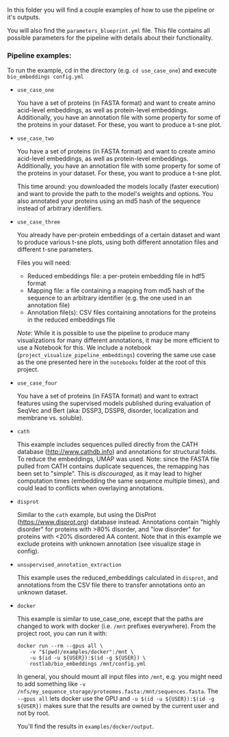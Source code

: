 In this folder you will find a couple examples of how to use the pipeline or it's outputs.

You will also find the `parameters_blueprint.yml` file. This file contains all possible parameters for the pipeline with details about their functionality.


### Pipeline examples:

To run the example, cd in the directory (e.g. `cd use_case_one`) and execute `bio_embeddings config.yml`

- `use_case_one`

  You have a set of proteins (in FASTA format) and want to create amino acid-level embeddings, as well as protein-level embeddings.
  Additionally, you have an annotation file with some property for some of the proteins in your dataset. For these, you want to produce a t-sne plot.

- `use_case_two`

  You have a set of proteins (in FASTA format) and want to create amino acid-level embeddings, as well as protein-level embeddings.
  Additionally, you have an annotation file with some property for some of the proteins in your dataset. For these, you want to produce a t-sne plot.

  This time around: you downloaded the models locally (faster execution) and want to provide the path to the model's weights and options.
  You also annotated your proteins using an md5 hash of the sequence instead of arbitrary identifiers.

- `use_case_three`

  You already have per-protein embeddings of a certain dataset and want to produce various t-sne plots, using both different annotation files and different t-sne parameters.

  Files you will need:

    - Reduced embeddings file: a per-protein embedding file in hdf5 format
    - Mapping file: a file containing a mapping from md5 hash of the sequence to an arbitrary identifier (e.g. the one used in an annotation file)
    - Annotation file(s): CSV files containing annotations for the proteins in the reduced embeddings file

  *Note*: While it is possible to use the pipeline to produce many visualizations for many different annotations, it may be more efficient to use a Notebook for this.
  We include a notebook (`project_visualize_pipeline_embeddings`) covering the same use case as the one presented here in the `notebooks` folder at the root of this project.

- `use_case_four`

  You have a set of proteins (in FASTA format) and want to extract features using the supervised models published during evaluation of SeqVec and Bert (aka: DSSP3, DSSP8, disorder, localization and membrane vs. soluble).

- `cath`

  This example includes sequences pulled directly from the CATH database (http://www.cathdb.info) and annotations for structural folds. To reduce the embeddings, UMAP was used.
  Note: since the FASTA file pulled from CATH contains duplicate sequences, the remapping has been set to "simple". This is *discouraged*, as it may lead to higher computation times (embedding the same sequence multiple times), and could lead to conflicts when overlaying annotations.

- `disprot`

  Similar to the `cath` example, but using the DisProt (https://www.disprot.org) database instead. Annotations contain "highly disorder" for proteins with >80% disorder, and "low disorder" for proteins with <20% disordered AA content.
  Note that in this example we exclude proteins with unknown annotation (see visualize stage in config).
  
- `unsupervised_annotation_extraction`

  This example uses the reduced_embeddings calculated in `disprot`, and annotations from the CSV file there to transfer annotations onto an unknown dataset.

- `docker`

  This example is similar to use_case_one, except that the paths are changed to work with docker (i.e. `/mnt` prefixes everywhere). From the project root, you can run it with:

  ```shell_script
  docker run --rm --gpus all \
      -v "$(pwd)/examples/docker":/mnt \
      -u $(id -u ${USER}):$(id -g ${USER}) \
      rostlab/bio_embeddings /mnt/config.yml
  ```

  In general, you should mount all input files into `/mnt`, e.g. you might need to add something like `-v /nfs/my_sequence_storage/proteomes.fasta:/mnt/sequences.fasta`. The `--gpus all` lets docker use the GPU and `-u $(id -u ${USER}):$(id -g ${USER})` makes sure that the results are owned by the current user and not by root.

  You'll find the results in `examples/docker/output`.